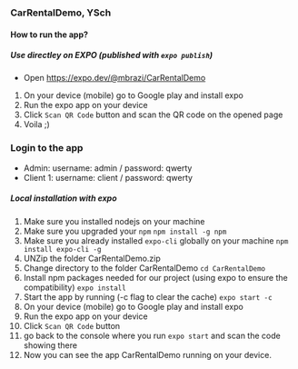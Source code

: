 ### CarRentalDemo, YSch 
#### How to run the app?
##### Use directley on EXPO (published with `expo publish`)
- Open https://expo.dev/@mbrazi/CarRentalDemo
1. On your device (mobile) go to Google play and install expo
2. Run the expo app on your device 
3. Click `Scan QR Code` button and scan the QR code on the opened page
4. Voila ;)

### Login to the app
- Admin: username: admin / password: qwerty
- Client 1: username: client / password: qwerty


##### Local installation with expo
1. Make sure you installed nodejs on your machine
2. Make sure you upgraded your `npm`
```npm install -g npm```
3. Make sure you already installed `expo-cli` globally on your machine 
```npm install expo-cli -g```
4. UNZip the folder CarRentalDemo.zip
5. Change directory to the folder CarRentalDemo
```cd CarRentalDemo```
6. Install npm packages needed for our project (using expo to ensure the compatibility)
```expo install```
7. Start the app by running (-c flag to clear the cache)
```expo start -c```
8. On your device (mobile) go to Google play and install expo
9. Run the expo app on your device 
10. Click `Scan QR Code` button 
11. go back to the console where you run `expo start` and scan the code showing there
12. Now you can see the app CarRentalDemo running on your device.
